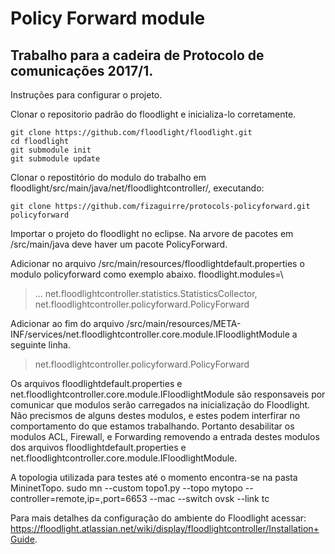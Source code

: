 # Policy Forward module

## Trabalho para a cadeira de Protocolo de comunicações 2017/1.

Instruções para configurar o projeto.

Clonar o repositorio padrão do floodlight e inicializa-lo corretamente.
```
git clone https://github.com/floodlight/floodlight.git
cd floodlight
git submodule init
git submodule update
```

Clonar o repostitório do modulo do trabalho em floodlight/src/main/java/net/floodlightcontroller/, executando:
```
git clone https://github.com/fizaguirre/protocols-policyforward.git policyforward
```

Importar o projeto do floodlight no eclipse. Na arvore de pacotes em /src/main/java deve haver um pacote PolicyForward.

Adicionar no arquivo /src/main/resources/floodlightdefault.properties o modulo policyforward como exemplo abaixo.
floodlight.modules=\
> ...
> net.floodlightcontroller.statistics.StatisticsCollector,\
> net.floodlightcontroller.policyforward.PolicyForward

Adicionar ao fim do arquivo /src/main/resources/META-INF/services/net.floodlightcontroller.core.module.IFloodlightModule a seguinte linha.

> net.floodlightcontroller.policyforward.PolicyForward

Os arquivos floodlightdefault.properties e net.floodlightcontroller.core.module.IFloodlightModule são responsaveis por comunicar que modulos serão carregados na inicialização do Floodlight. Não precismos de alguns destes modulos, e estes podem interfirar no comportamento do que estamos trabalhando. Portanto desabilitar os modulos ACL, Firewall, e Forwarding removendo a entrada destes modulos dos arquivos floodlightdefault.properties e net.floodlightcontroller.core.module.IFloodlightModule.


A topologia utilizada para testes até o momento encontra-se na pasta MininetTopo.
sudo mn --custom topo1.py --topo mytopo --controller=remote,ip=<ip>,port=6653 --mac --switch ovsk --link tc

Para mais detalhes da configuração do ambiente do Floodlight acessar: https://floodlight.atlassian.net/wiki/display/floodlightcontroller/Installation+Guide.


